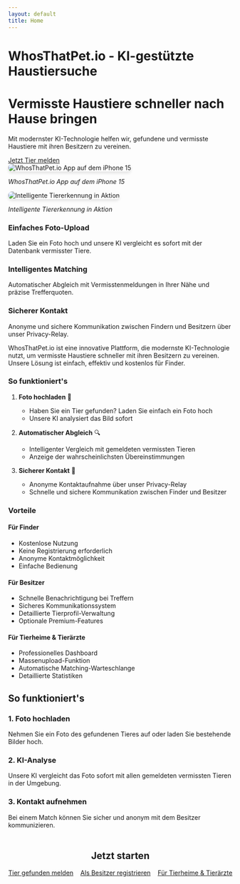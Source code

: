 ```yaml
---
layout: default
title: Home
---
```


# WhosThatPet.io - KI-gestützte Haustiersuche

<div class="hero">
    <h1>Vermisste Haustiere schneller nach Hause bringen</h1>
    <p>Mit modernster KI-Technologie helfen wir, gefundene und vermisste Haustiere mit ihren Besitzern zu vereinen.</p>
    <a href="#start" class="btn btn-primary">Jetzt Tier melden</a>
</div>

<div class="mockup-grid">
    <div class="mockup-item">
        <img src="{{ '/assets/mockups/iPhone 15 mit Whosthatpet.io App.png' | relative_url }}" alt="WhosThatPet.io App auf dem iPhone 15" style="max-height: 400px; width: auto; border-radius: 0.5rem; box-shadow: 0 4px 6px rgba(0,0,0,0.1);">
        <p><em>WhosThatPet.io App auf dem iPhone 15</em></p>
    </div>
    <div class="mockup-item">
        <img src="{{ '/assets/mockups/Tierfinder-App mit Katzenbild.png' | relative_url }}" alt="Intelligente Tiererkennung in Aktion" style="max-height: 400px; width: auto; border-radius: 0.5rem; box-shadow: 0 4px 6px rgba(0,0,0,0.1);">
        <p><em>Intelligente Tiererkennung in Aktion</em></p>
    </div>
</div>

<div class="feature-grid">
    <div class="feature-card">
        <i class="fas fa-camera"></i>
        <h3>Einfaches Foto-Upload</h3>
        <p>Laden Sie ein Foto hoch und unsere KI vergleicht es sofort mit der Datenbank vermisster Tiere.</p>
    </div>
    <div class="feature-card">
        <i class="fas fa-map-marker-alt"></i>
        <h3>Intelligentes Matching</h3>
        <p>Automatischer Abgleich mit Vermisstenmeldungen in Ihrer Nähe und präzise Trefferquoten.</p>
    </div>
    <div class="feature-card">
        <i class="fas fa-shield-alt"></i>
        <h3>Sicherer Kontakt</h3>
        <p>Anonyme und sichere Kommunikation zwischen Findern und Besitzern über unser Privacy-Relay.</p>
    </div>
</div>

WhosThatPet.io ist eine innovative Plattform, die modernste KI-Technologie nutzt, um vermisste Haustiere schneller mit ihren Besitzern zu vereinen. Unsere Lösung ist einfach, effektiv und kostenlos für Finder.

### So funktioniert's

1. **Foto hochladen** 🐾
   - Haben Sie ein Tier gefunden? Laden Sie einfach ein Foto hoch
   - Unsere KI analysiert das Bild sofort

2. **Automatischer Abgleich** 🔍
   - Intelligenter Vergleich mit gemeldeten vermissten Tieren
   - Anzeige der wahrscheinlichsten Übereinstimmungen

3. **Sicherer Kontakt** 💌
   - Anonyme Kontaktaufnahme über unser Privacy-Relay
   - Schnelle und sichere Kommunikation zwischen Finder und Besitzer

### Vorteile

#### Für Finder
- Kostenlose Nutzung
- Keine Registrierung erforderlich
- Anonyme Kontaktmöglichkeit
- Einfache Bedienung

#### Für Besitzer
- Schnelle Benachrichtigung bei Treffern
- Sicheres Kommunikationssystem
- Detaillierte Tierprofil-Verwaltung
- Optionale Premium-Features

#### Für Tierheime & Tierärzte
- Professionelles Dashboard
- Massenupload-Funktion
- Automatische Matching-Warteschlange
- Detaillierte Statistiken

## So funktioniert's

<div class="timeline">
    <div class="timeline-item">
        <div class="timeline-content">
            <h3><i class="fas fa-upload"></i> 1. Foto hochladen</h3>
            <p>Nehmen Sie ein Foto des gefundenen Tieres auf oder laden Sie bestehende Bilder hoch.</p>
        </div>
    </div>
    <div class="timeline-item">
        <div class="timeline-content">
            <h3><i class="fas fa-search"></i> 2. KI-Analyse</h3>
            <p>Unsere KI vergleicht das Foto sofort mit allen gemeldeten vermissten Tieren in der Umgebung.</p>
        </div>
    </div>
    <div class="timeline-item">
        <div class="timeline-content">
            <h3><i class="fas fa-comments"></i> 3. Kontakt aufnehmen</h3>
            <p>Bei einem Match können Sie sicher und anonym mit dem Besitzer kommunizieren.</p>
        </div>
    </div>
</div>

<div style="text-align: center; margin-top: 3rem;">
    <h2 id="start">Jetzt starten</h2>
    <div style="display: flex; gap: 1rem; justify-content: center; flex-wrap: wrap;">
        <a href="/finder" class="btn btn-primary">
            <i class="fas fa-paw"></i> Tier gefunden melden
        </a>
        <a href="/register" class="btn btn-primary">
            <i class="fas fa-user-plus"></i> Als Besitzer registrieren
        </a>
        <a href="/business" class="btn btn-primary">
            <i class="fas fa-building"></i> Für Tierheime & Tierärzte
        </a>
    </div>
</div>
